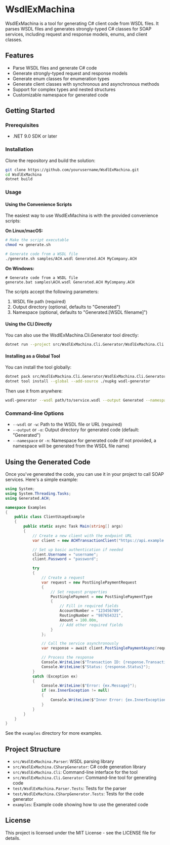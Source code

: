 # WsdlExMachina

WsdlExMachina is a tool for generating C# client code from WSDL files. It parses WSDL files and generates strongly-typed C# classes for SOAP services, including request and response models, enums, and client classes.

## Features

- Parse WSDL files and generate C# code
- Generate strongly-typed request and response models
- Generate enum classes for enumeration types
- Generate client classes with synchronous and asynchronous methods
- Support for complex types and nested structures
- Customizable namespace for generated code

## Getting Started

### Prerequisites

- .NET 9.0 SDK or later

### Installation

Clone the repository and build the solution:

```bash
git clone https://github.com/yourusername/WsdlExMachina.git
cd WsdlExMachina
dotnet build
```

### Usage

#### Using the Convenience Scripts

The easiest way to use WsdlExMachina is with the provided convenience scripts:

**On Linux/macOS:**
```bash
# Make the script executable
chmod +x generate.sh

# Generate code from a WSDL file
./generate.sh samples/ACH.wsdl Generated.ACH MyCompany.ACH
```

**On Windows:**
```batch
# Generate code from a WSDL file
generate.bat samples\ACH.wsdl Generated.ACH MyCompany.ACH
```

The scripts accept the following parameters:
1. WSDL file path (required)
2. Output directory (optional, defaults to "Generated")
3. Namespace (optional, defaults to "Generated.[WSDL filename]")

#### Using the CLI Directly

You can also use the WsdlExMachina.Cli.Generator tool directly:

```bash
dotnet run --project src/WsdlExMachina.Cli.Generator/WsdlExMachina.Cli.Generator.csproj -- --wsdl path/to/service.wsdl --output Generated --namespace MyCompany.ServiceClient
```

#### Installing as a Global Tool

You can install the tool globally:

```bash
dotnet pack src/WsdlExMachina.Cli.Generator/WsdlExMachina.Cli.Generator.csproj -o ./nupkg
dotnet tool install --global --add-source ./nupkg wsdl-generator
```

Then use it from anywhere:

```bash
wsdl-generator --wsdl path/to/service.wsdl --output Generated --namespace MyCompany.ServiceClient
```

### Command-line Options

- `--wsdl` or `-w`: Path to the WSDL file or URL (required)
- `--output` or `-o`: Output directory for generated code (default: "Generated")
- `--namespace` or `-n`: Namespace for generated code (if not provided, a namespace will be generated from the WSDL file name)

## Using the Generated Code

Once you've generated the code, you can use it in your project to call SOAP services. Here's a simple example:

```csharp
using System;
using System.Threading.Tasks;
using Generated.ACH;

namespace Examples
{
    public class ClientUsageExample
    {
        public static async Task Main(string[] args)
        {
            // Create a new client with the endpoint URL
            var client = new ACHTransactionClient("https://api.example.com/soap/ach");

            // Set up basic authentication if needed
            client.Username = "username";
            client.Password = "password";

            try
            {
                // Create a request
                var request = new PostSinglePaymentRequest
                {
                    // Set request properties
                    PostSinglePayment = new PostSinglePaymentType
                    {
                        // Fill in required fields
                        AccountNumber = "123456789",
                        RoutingNumber = "987654321",
                        Amount = 100.00m,
                        // Add other required fields
                    }
                };

                // Call the service asynchronously
                var response = await client.PostSinglePaymentAsync(request);

                // Process the response
                Console.WriteLine($"Transaction ID: {response.TransactionId}");
                Console.WriteLine($"Status: {response.Status}");
            }
            catch (Exception ex)
            {
                Console.WriteLine($"Error: {ex.Message}");
                if (ex.InnerException != null)
                {
                    Console.WriteLine($"Inner Error: {ex.InnerException.Message}");
                }
            }
        }
    }
}
```

See the `examples` directory for more examples.

## Project Structure

- `src/WsdlExMachina.Parser`: WSDL parsing library
- `src/WsdlExMachina.CSharpGenerator`: C# code generation library
- `src/WsdlExMachina.Cli`: Command-line interface for the tool
- `src/WsdlExMachina.Cli.Generator`: Command-line tool for generating code
- `test/WsdlExMachina.Parser.Tests`: Tests for the parser
- `test/WsdlExMachina.CSharpGenerator.Tests`: Tests for the code generator
- `examples`: Example code showing how to use the generated code

## License

This project is licensed under the MIT License - see the LICENSE file for details.
